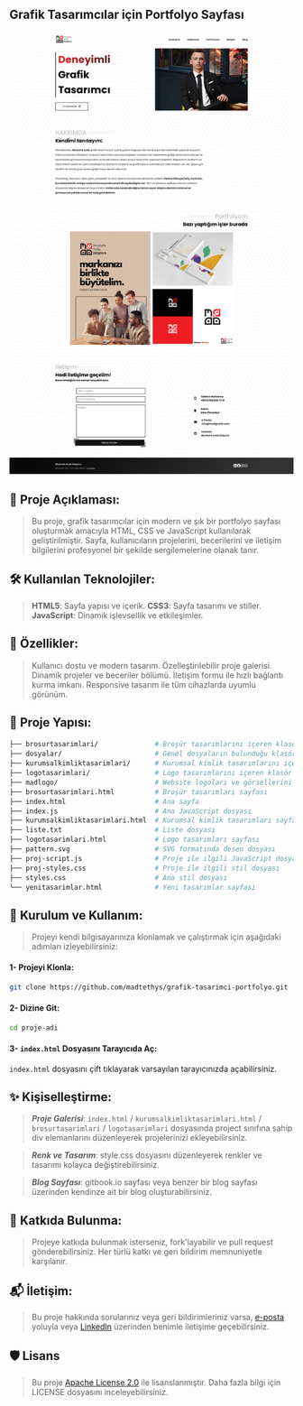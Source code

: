 ## Grafik Tasarımcılar için Portfolyo Sayfası
![Sayfa Önizlemesi](/dosyalar/onizleme.png)

## 📄 Proje Açıklaması:
> Bu proje, grafik tasarımcılar için modern ve şık bir portfolyo sayfası oluşturmak amacıyla HTML, CSS ve JavaScript kullanılarak geliştirilmiştir. Sayfa, kullanıcıların projelerini, becerilerini ve iletişim bilgilerini profesyonel bir şekilde sergilemelerine olanak tanır.

## 🛠️ Kullanılan Teknolojiler:
> **HTML5**: Sayfa yapısı ve içerik.
> **CSS3**: Sayfa tasarımı ve stiller.
> **JavaScript**: Dinamik işlevsellik ve etkileşimler.

## 🎨 Özellikler:
> Kullanıcı dostu ve modern tasarım.
> Özelleştirilebilir proje galerisi.
> Dinamik projeler ve beceriler bölümü.
> İletişim formu ile hızlı bağlantı kurma imkanı.
> Responsive tasarım ile tüm cihazlarda uyumlu görünüm.

## 📂 Proje Yapısı:

```bash
├── brosurtasarimlari/              # Broşür tasarımlarını içeren klasör
├── dosyalar/                       # Genel dosyaların bulunduğu klasör
├── kurumsalkimliktasarimlari/      # Kurumsal kimlik tasarımlarını içeren klasör
├── logotasarimlari/                # Logo tasarımlarını içeren klasör
├── madlogo/                        # Website logoları ve görsellerini içeren klasör
├── brosurtasarimlari.html          # Broşür tasarımları sayfası
├── index.html                      # Ana sayfa
├── index.js                        # Ana JavaScript dosyası
├── kurumsalkimliktasarimlari.html  # Kurumsal kimlik tasarımları sayfası
├── liste.txt                       # Liste dosyası
├── logotasarimlari.html            # Logo tasarımları sayfası
├── pattern.svg                     # SVG formatında desen dosyası
├── proj-script.js                  # Proje ile ilgili JavaScript dosyası
├── proj-styles.css                 # Proje ile ilgili stil dosyası
├── styles.css                      # Ana stil dosyası
└── yenitasarimlar.html             # Yeni tasarımlar sayfası
```

## 🚀 Kurulum ve Kullanım:
> Projeyi kendi bilgisayarınıza klonlamak ve çalıştırmak için aşağıdaki adımları izleyebilirsiniz:

#### 1- Projeyi Klonla:

```bash
git clone https://github.com/madtethys/grafik-tasarimci-portfolyo.git
```

#### 2- Dizine Git:

```bash
cd proje-adi
```
#### 3- `index.html` Dosyasını Tarayıcıda Aç:

`index.html` dosyasını çift tıklayarak varsayılan tarayıcınızda açabilirsiniz.

## ✨ Kişiselleştirme:
> ***Proje Galerisi***: `index.html` / `kurumsalkimliktasarimlari.html` / `brosurtasarimlari` / `logotasarimlari` dosyasında project sınıfına sahip div elemanlarını düzenleyerek projelerinizi ekleyebilirsiniz.

> ***Renk ve Tasarım***: style.css dosyasını düzenleyerek renkler ve tasarımı kolayca değiştirebilirsiniz.

> ***Blog Sayfası***: gitbook.io sayfası veya benzer bir blog sayfası üzerinden kendinze ait bir blog oluşturabilirsiniz. 

## 📝 Katkıda Bulunma:
> Projeye katkıda bulunmak isterseniz, fork'layabilir ve pull request gönderebilirsiniz. Her türlü katkı ve geri bildirim memnuniyetle karşılanır.

## 📬 İletişim:
> Bu proje hakkında sorularınız veya geri bildirimleriniz varsa, [e-posta](mailto:info@mdusova.com) yoluyla veya [LinkedIn](https://linkedin.com/in/mdusova) üzerinden benimle iletişime geçebilirsiniz.

## 🛡️ Lisans
> Bu proje [Apache License 2.0](LICENSE) ile lisanslanmıştır. Daha fazla bilgi için LICENSE dosyasını inceleyebilirsiniz.
